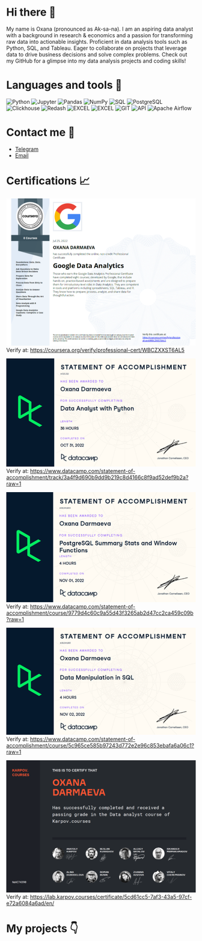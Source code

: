 # Hi there 👋 
My name is Oxana (pronounced as Ak-sa-na). I am an aspiring data analyst with a background in research & economics and a passion for transforming raw data into actionable insights. Proficient in data analysis tools such as Python, SQL, and Tableau. Eager to collaborate on projects that leverage data to drive business decisions and solve complex problems. Check out my GitHub for a glimpse into my data analysis projects and coding skills!

# Languages and tools 🔧
![Python](https://img.shields.io/badge/-Python-FFF?style=for-the-badge&logo=python&logoColor=Python)
![Jupyter](https://img.shields.io/badge/-Jupyter_Notebook-FFF?style=for-the-badge&logo=Jupyter)
![Pandas](https://img.shields.io/badge/pandas-FFF?style=for-the-badge&logo=pandas&logoColor=e4351d)
![NumPy](https://img.shields.io/badge/numpy-FFF?style=for-the-badge&logo=numpy&logoColor=4c74cc)
![SQL](https://img.shields.io/badge/-SQL-FFF?style=for-the-badge&logo=SQL)
![PostgreSQL](https://img.shields.io/badge/-PostgreSQL-FFF?style=for-the-badge&logo=PostgreSQL)
![Clickhouse](https://img.shields.io/badge/-Clickhouse-FFF?style=for-the-badge&logo=Clickhouse)
![Redash](https://img.shields.io/badge/-Redash-FFF?style=for-the-badge&logo=Redash)
![EXCEL](https://img.shields.io/badge/-EXCEL-FFF?style=for-the-badge&logo=EXCEL)
![EXCEL](https://img.shields.io/badge/-Google_Sheets-FFF?style=for-the-badge&logo=GoogleSheets)
![GIT](https://img.shields.io/badge/-GIT-FFF?style=for-the-badge&logo=GIT)
![API](https://img.shields.io/badge/-API-FFF?style=for-the-badge&logo=API)
![Apache Airflow](https://img.shields.io/badge/Apache%20Airflow-FFF?style=for-the-badge&logo=Apache%20Airflow&logoColor=e4351d)

# Contact me :incoming_envelope:
* [Telegram](https://t.me/oxanadarmaeva)
* [Email](mailto:oxana.darmaeva@gmail.com)

# Certifications :chart_with_upwards_trend:
![Coursera](2022-07-25_Google_Data_Analytics_Professional_Certificate_Coursera.png)
Verify at: https://coursera.org/verify/professional-cert/WBCZXXST6AL5
<!--  -->
![DataCamp](2022-10-31_Data_Analyst_with_Python_DataCamp.png)
Verify at: https://www.datacamp.com/statement-of-accomplishment/track/3a4f9d690b9dd9b219c8d4166c8f9ad52def9b2a?raw=1
<!--  -->
![DataCamp](2022-11-01_PostgreSQL_Summary_Stats_and_Window_Functions_DataCamp.png)
Verify at: https://www.datacamp.com/statement-of-accomplishment/course/9779d4c60c9a55d43f3265ab2d47cc2ca459c09b?raw=1
<!--  -->
![DataCamp](2022-11-02_Data_Manipulation_in_SQL_DataCamp.png)
Verify at: https://www.datacamp.com/statement-of-accomplishment/course/5c965ce585b97243d772e2e96c853ebafa6a06c1?raw=1
<!--  -->
![DataCamp](2024-02-07_Data_Analyst_Certificate_KarpovCourses.png)
Verify at: https://lab.karpov.courses/certificate/5cd61cc5-7af3-43a5-97cf-e72a6084a6ad/en/

# My projects :point_down:
